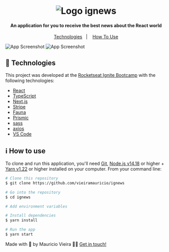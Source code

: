 <h1 align="center">
    <img alt="Logo ignews" src="https://res.cloudinary.com/dg5pzm35l/image/upload/v1643583984/ignews-logo_wor9my.png" />
    <br>

</h1>

<h4 align="center">
  An application for you to receive the best news about the React world
</h4>

<p align="center">
  <a href="#-technologies">Technologies</a>&nbsp;&nbsp;&nbsp;|&nbsp;&nbsp;&nbsp;
  <a href="#ℹ%EF%B8%8F-how-to-use">How To Use</a>
</p>

![App Screenshot](https://res.cloudinary.com/dg5pzm35l/image/upload/v1643583984/ignews-screenshot-1_ay2qsr.png)
![App Screenshot](https://res.cloudinary.com/dg5pzm35l/image/upload/v1643583984/ignews-screenshot-2_m2khix.png)


## 🚀 Technologies

This project was developed at the [Rocketseat Ignite Bootcamp](https://www.rocketseat.com.br/ignite) with the following technologies:

-  [React](https://reactjs.org/)
-  [TypeScript](https://www.typescriptlang.org/)
-  [Next.js](https://nextjs.org/)
-  [Stripe](https://stripe.com/en-br)
-  [Fauna](https://fauna.com/)
-  [Prismic](https://prismic.io/)
-  [sass](https://sass-lang.com/)
-  [axios](https://github.com/axios/axios)
-  [VS Code](https://code.visualstudio.com/)

## ℹ️ How to use

To clone and run this application, you'll need [Git](https://git-scm.com), [Node.js v14.18](https://nodejs.org/en/) or higher + [Yarn v1.22](https://yarnpkg.com/) or higher installed on your computer. From your command line:

  ```bash
  # Clone this repository
  $ git clone https://github.com/vieiramauricio/ignews

  # Go into the repository
  $ cd ignews

  # Add environment variables

  # Install dependencies
  $ yarn install

  # Run the app
  $ yarn start
  ```

Made with 💛 by Mauricio Vieira 👋🏼 [Get in touch!](https://www.linkedin.com/in/vieira-mauricio/)
